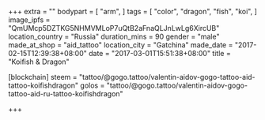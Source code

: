 +++
extra = ""
bodypart = [
  "arm",
]
tags = [
  "color",
  "dragon",
  "fish",
  "koi",
]
image_ipfs = "QmUMcp5DZTKG5NHMVMLoP7uQtB2aFnaQLJnLwLg6XircUB"
location_country = "Russia"
duration_mins = 90
gender = "male"
made_at_shop = "aid_tattoo"
location_city = "Gatchina"
made_date = "2017-02-15T12:39:38+08:00"
date = "2017-03-01T15:51:38+08:00"
title = "Koifish & Dragon"

[blockchain]
steem = "tattoo/@gogo.tattoo/valentin-aidov-gogo-tattoo-aid-tattoo-koifishdragon"
golos = "tattoo/@gogo.tattoo/valentin-aidov-gogo-tattoo-aid-ru-tattoo-koifishdragon"

+++
